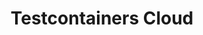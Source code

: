 ---
title: Testcontainers Cloud
submenu: cloud
sections:
  - partial: cloud-banner
    title: |
      **Test Without Limits.**\
      Ship With Confidence.
    description: Testcontainers Cloud makes it easy for developers to run reliable integration tests, with real dependencies defined in code, from their laptops to their team’s CI.
    buttons:
      - label: Start Testing
        url: https://app.testcontainers.cloud/signup
      - label: Get A Demo
        url: https://atomicjar.typeform.com/to/MtTeGHIi
        style: outline
    buttonCallout: Get started in 5 minutes!
    video:
      id: zy6ulq0k2ns
      image: images/tcc-video-billboard.png
  - partial: step-cards
    title: Run Tests, Not Containers
    description: Enhance team efficiency by getting rid of flaky tests and ensuring consistency from dev to CI
    cards:
      - title: Testcontainers Cloud for Desktop
        url: /cloud/desktop/
        description: Test everything on your laptop without worrying about resources. No local docker daemon needed!
        icon: /images/tcc-desktop.svg
        steps: 
          - Sign up for free
          - Download the desktop client
          - Run the client and sign in
          - Start your tests as usual; your laptop stays cold and snappy
      - title: Testcontainers Cloud for CI
        url: /cloud/ci/
        description: Run your ever-growing test suite without scaling your CI, and speed it up by running tests in parallel. No system privileges required!
        icon: /images/tcc-ci.svg
        steps: 
          - Sign up for free
          - Create a Service Account token
          - Add the agent to your CI workflow
          - Start tests in your CI as usual; your tests are running in the cloud!
  - partial: quotes
    quotes:
      - quote: Adopting Testcontainers Cloud was simple. It just worked out of the box and gave our entire dev team access to a scalable backend to run their tests, with zero configuration or additional steps.
        name: Nicolai Baldin
        role: CEO & Founder at Synthesized
        image: /images/quotes/nicolai-baldin.jpg
      - quote: Testcontainers Cloud fits greatly into Netflix's continuous efforts to make developer feedback loop faster by allowing developers to run their tests locally and more frequently regardless of their development environment
        name: Roberto Pérez Alcolea
        role: Productivity Engineering at Netflix
        image: /images/quotes/roberto-perez-alcolea.jpg
  - partial: experience-columns
    title: Full Testcontainers Experience
    description: Testcontainers is an open source framework for providing throwaway, lightweight instances of databases, message brokers, web browsers, or just about anything that can run in a Docker container. Testcontainers Cloud lets you have the same great experience wherever you are running your tests.
    columns:
      - icon: testcontainers
        title: Unit Tests With Real Dependencies
      - icon: languages
        title: Supports Popular Languages
      - icon: modules
        title: Test Anything You Can Containerize
    buttons:
      - label: Learn More About Testcontainers
        url: /
        style: outline
  - partial: alternating-image
    title: Get Started In Minutes!
    description: |
      - Works with your existing tests without any code changes
      - Install the non-privileged agent and you are good to go
      - Plays nice with both public and private registries
    image: /images/testcontainers-cloud-diagram.png
    buttons:
      - label: Start Testing
        url: https://app.testcontainers.cloud/signup
  - partial: tweets
    title: What Our Users Are Saying
    tweets:
      - url: https://twitter.com/atomfrede/status/1513017369840521218
        name: Frederik Hahne
        handle: "@atomfrede"
        profileImage: https://pbs.twimg.com/profile_images/1487463176719511558/BdLaiGvF_normal.jpg
        attachment: 
          type: image
          image: /images/tweets/mind-blown.jpg
        content: |
          Did I already say that [@testcontainers](https://twitter.com/testcontainers) is awesome? Of course I did, but if you get the chance to (early) access [@AtomicJarInc](https://twitter.com/AtomicJarInc)'s testcontainers cloud ☁️ you should not hesitate to do so! It really "just works", great piece of software!
      - url: https://twitter.com/ankinson/status/1457684213935886344
        name: Andy Wilkinson
        handle: "@ankinson"
        profileImage: https://pbs.twimg.com/profile_images/792686387611009028/HnW-w0SZ_normal.jpg
        attachment:
          type: tweet
          url: https://t.co/WMwplC0lIo
          name: Atomic Jar
          handle: "@AtomicJarInc"
          profileImage: https://pbs.twimg.com/profile_images/1575861354057064448/7pxbQInK_mini.png
          content: |
            Ever wished for integration tests to be faster, easier, and more efficient? Wish no more!
            
            We're happy to announce Testcontainers Cloud - a lightweight, fast, and secure integration testing platform for everyone. 
        content: |
          I had the good fortune of being asked to beta test Testcontainers Cloud. It’s the real deal. Drop-in replacement for Docker Desktop and containers now start more quickly, both in Spring Boot’s own build and tests of various Boot-based apps that I maintain. Impressive start.
      - url: https://twitter.com/shidi/status/1524576940531007489
        name: Rashidi Zin
        handle: "@shidi"
        profileImage: https://pbs.twimg.com/profile_images/1239844849840349185/rS8XKX9i_normal.jpg
        content: |
          Our team was blessed to experience [@testcontainers](https://twitter.com/testcontainers) Cloud and it's so easy to migrate. No more worries over dependency on dind.
      - url: https://twitter.com/vergauwen_simon/status/1477995269157437440
        name: Simon Vergauwen
        handle: "@vergauwen_simon"
        profileImage: https://pbs.twimg.com/profile_images/1653361878037413889/4wNGE040_normal.jpg
        attachment:
          type: tweet
          url: https://t.co/2XWbh4UcgA
          name: Michael Rittmeister
          handle: "@SchlaumeierTVDE"
          profileImage: https://pbs.twimg.com/profile_images/1502951444101619715/LQvp4X0i_mini.jpg
          content: |
            So, I've been using [@jetbrains](https://twitter.com/jetbrains) gateway for about a month, no (because they didn't give me [@JetBrains_Fleet](https://twitter.com/JetBrains_Fleet)), however what Gateway can do is crazy, you notice that it is still a beta and I have been creating lots of YouTrack issues, but it's amazing
        content: |
          I used [@jetbrains](https://twitter.com/jetbrains) Gateway only briefly but I can already see it's the future of development. 
          
          Most of us work on laptops but need to run multiple servers/containers just to locally develop some applications.
          
          [@testcontainers](https://twitter.com/testcontainers) Cloud is another great example!
      - url: https://twitter.com/CedricChampeau/status/1530140276240617473
        name: Cédric Champeau
        handle: "@CedricChampeau"
        profileImage: https://pbs.twimg.com/profile_images/1524383537134247936/T3cZjKXM_normal.jpg
        content: |
          Got an exciting [@micronautfw](https://twitter.com/micronautfw) spike working:
          1. start a build
          2. runs tests which require a MySQL server
          3. let Testcontainers Cloud spawn a container
          4. let tests run in JVM mode
          5. build a native image of the tests
          6. run them against the same container
          https://scans.gradle.com/s/wtup4pxg2ihec/timeline
      - url: https://twitter.com/piotr_minkowski/status/1491430441341317127
        name: Piotr Mińkowski
        handle: "@piotr_minkowski"
        profileImage: https://pbs.twimg.com/profile_images/1301647664317190150/RJD8219x_normal.jpg
        content: |
          [@QuarkusIO](https://twitter.com/QuarkusIO) Dev Services 🚀 and [@testcontainers](https://twitter.com/testcontainers) Cloud are a great match. Assuming we have 2 apps + [#kafka](https://twitter.com/hashtag/kafka) just:\
          🔹 Run [#testcontainers](https://twitter.com/hashtag/testcontainers) agent (no need local Docker)\
          🔹 Run both apps in dev mode - Kafka (shared between apps) starts on testcontainers cloud
      - url: https://twitter.com/meistermeier/status/1458841321871978497
        name: Gerrit Meier
        handle: "@meistermeier"
        profileImage: https://pbs.twimg.com/profile_images/1555221462298120192/2utnbcmA_normal.jpg
        attachment:
          type: image
          url: https://t.co/CkMGjmG5xZ
          image: /images/tweets/magic.jpg
        content: |
          Friends of Docker wormholes in CI, I have bad news for you: I just threw [@AtomicJarInc](https://twitter.com/AtomicJarInc) [@testcontainers](https://twitter.com/testcontainers) cloud support into the build config and things(tm) are just working. 
      - url: https://twitter.com/sivalabs/status/1527705269920157697
        name: Siva
        handle: "@sivalabs"
        profileImage: https://pbs.twimg.com/profile_images/1649952898707759105/XpU4a6xx_normal.jpg
        attachment:
          type: tweet
          url: https://twitter.com/kelseyhightower/status/1527672023370985478
          name: Kelsey Hightower
          handle: "Kelsey Hightower"
          profileImage: https://pbs.twimg.com/profile_images/1204077305271705606/j5XjhPAt_normal.jpg
          content: |
            Those that build software for a living, what are your thoughts on developer experience? Bonus points if you can provide one real-world example of a great developer experience and how you leverage it in your development loop.
        content: |
          Today I got the opportunity to try out Testcontainers Cloud by [@AtomicJarInc](https://twitter.com/AtomicJarInc). It worked great with very minimal setup and I didn't have such a pleasant experience with any new tool in the recent time.
      - url: https://twitter.com/_JamesWard/status/1456260335095013379
        name: James Ward
        handle: "@_JamesWard"
        profileImage: https://pbs.twimg.com/profile_images/378800000606902520/0c9b5897d0f28e53f5666639551a7512_normal.jpeg
        attachment:
          type: tweet
          url: https://t.co/WMwplC0lIo
          name: Atomic Jar
          handle: "@AtomicJarInc"
          profileImage: https://pbs.twimg.com/profile_images/1575861354057064448/7pxbQInK_mini.png
          content: |
            Ever wished for integration tests to be faster, easier, and more efficient? Wish no more!
            
            We're happy to announce Testcontainers Cloud - a lightweight, fast, and secure integration testing platform for everyone.
        content: |
          Holy amazing wowsers! The best improvement to developer productivity since docker has landed. I got hands on with Testcontainers Cloud yesterday and it blew me away. Local dev, test, and CI will never be the same. Forever better. Thank you [@AtomicJarInc](https://twitter.com/AtomicJarInc)!
      - url: https://twitter.com/starbuxman/status/1486175342502891520
        name: Josh Long
        handle: "@starbuxman"
        profileImage: https://pbs.twimg.com/profile_images/868596967139450880/ZdDK0WyW_normal.jpg
        attachment:
          type: tweet
          url: https://t.co/WMwplC0lIo
          name: Nilesh Gule
          handle: "@nileshgule"
          profileImage: https://pbs.twimg.com/profile_images/1592336599328919554/sJ2TByc9_normal.jpg
          content: |
            [@starbuxman](https://twitter.com/starbuxman) what tool did you use in the video to run containers remotely? Does it remove the dependency to have local Docker or Docker Desktop installation?
        content: |
          [@AtomicJarInc](https://twitter.com/AtomicJarInc) has a Testcontainers Cloud offering that’s in limited private beta but I bet they might be able to help you… :)
      - url: https://twitter.com/iNikem/status/1476297110043742209
        name: Nikita Salnikov-Tarnovski
        handle: "@iNikem"
        profileImage: https://pbs.twimg.com/profile_images/863846721956261888/vIgDVMFu_normal.jpg
        content: |
          Shout out to [@AtomicJarInc](https://twitter.com/AtomicJarInc) ! Thanks to their Testcontainers Cloud I was able to run the full test suite of [@opentelemetry](https://twitter.com/opentelemetry) Java Instrumentation project on Apple Silicon. That was A LOT of different containers that still does not run on latest MBPs.
      - url: https://twitter.com/musketyr/status/1471057887086714885
        name: Vladimír Oraný
        handle: "@musketyr"
        profileImage: https://pbs.twimg.com/profile_images/1353051894/musketyr-2nd-big_normal.png
        content: |
          Simply wow. I've just got chance to test [@AtomicJarInc]("https://twitter.com/AtomicJarInc) [@testcontainers](https://twitter.com/testcontainers) cloud and still I can't believe how simple is it to use :-) ⚛️❤️
      - url: https://twitter.com/rotnroll666/status/1458818182177857544
        name: Michael Simons
        handle: "@rotnroll666"
        profileImage: https://pbs.twimg.com/profile_images/1494705160135884805/XmkWEYRL_normal.jpg
        content: |
          I have to say, [@QuarkusIO](https://twitter.com/QuarkusIO) dev-services combined with [@testcontainers](https://twitter.com/testcontainers) in the cloud via [@AtomicJarInc](https://twitter.com/AtomicJarInc) is brilliant.
          
          No load for the containers on the local machine and config-free setup.
          
          Expect more about it soon.
      - url: https://twitter.com/OliverLibutzki/status/1502290509628325890
        name: Oliver Libutzki
        handle: "@OliverLibutzki"
        profileImage: https://pbs.twimg.com/profile_images/1408147656728252418/2fNlwav3_normal.jpg
        content: |
          Had the opportunity to try [#TestcontainersCloud](https://twitter.com/hashtag/TestcontainersCloud).
          
          Here is the manual how to execute all your existing [@testcontainers](https://twitter.com/testcontainers) tests in the cloud:
          
          1. Download Testcontainers Cloud Client
          2. Start Testcontainers Cloud Client
          3. Run tests
          
          That's it. That's the manual.
          
          Just amazing!
      - url: https://twitter.com/maxandersen/status/1456274387028492298
        name: Max Rydahl Andersen
        handle: "@maxandersen"
        profileImage: https://pbs.twimg.com/profile_images/1525233345055137799/U27ChMB8_normal.jpg
        attachment:
          type: tweet
          url: https://t.co/WMwplC0lIo
          name: Atomic Jar
          handle: "@AtomicJarInc"
          profileImage: https://pbs.twimg.com/profile_images/1575861354057064448/7pxbQInK_mini.png
          content: |
            Ever wished for integration tests to be faster, easier, and more efficient? Wish no more!
            
            We're happy to announce Testcontainers Cloud - a lightweight, fast, and secure integration testing platform for everyone.
        content: |
          This should be interesting! Ever since [@quarkusio](https://twitter.com/QuarkusIO) introduced devservices that uses [@testcontainers](https://twitter.com/testcontainers) I’ve wondered how we could make it available for users without the machine power or even access to docker. Testcontainer cloud solves that problem.
      - url: https://twitter.com/rotnroll666/status/1488937352097681409
        name: Michael Simons
        handle: "@rotnroll666"
        profileImage: https://pbs.twimg.com/profile_images/1494705160135884805/XmkWEYRL_normal.jpg
        content: |
          Are [@testcontainers](https://twitter.com/testcontainers) fast enough for TDD (test driven development)? I think yes, absolutely. Especially if you set them to reusable.
          
          Having only a thin client at hand but still want to use them? Using TC cloud from [@AtomicJarIncmakes](https://twitter.com/AtomicJarInc) this possible.
      - url: https://twitter.com/bsideup/status/1507314484767084558
        name: Sergei Egorov
        handle: "@bsideup"
        profileImage: https://pbs.twimg.com/profile_images/1525177434152259590/EglAbBmx_normal.jpg
        attachment:
          type: tweet
          url: https://t.co/tz9fdZdrF5
          name: Philip Riecks
          handle: "@rieckpil"
          profileImage: https://pbs.twimg.com/profile_images/1281867203810406400/dUib4QT9_mini.jpg
          content: |
            I've combined my collection of pitfalls, tips & tricks, and workarounds for developing (and testing) Java applications on an Apple M1 🍏

            This includes tips for working with @testcontainers, creating images with @Docker, etc.
        content: |
          "With [@testcontainers](https://twitter.com/testcontainers) Cloud, we run the backing containers for our integration tests in the cloud. There's no change required for our test. [...] I am convinced that this will drive the productivity (e.g., faster builds) for testing with Testcontainers even further." 😍🤗
  - partial: signup-form
    title: Start Testing
    description: |
      Get access to your on-demand cloud environments to supercharge your Testcontainers based tests! Remove their resource consumption from your local machine or CI workers. Simplify your setup to have more reliable integration tests.
    placeholder: Enter your email
    label: Start Testing
---